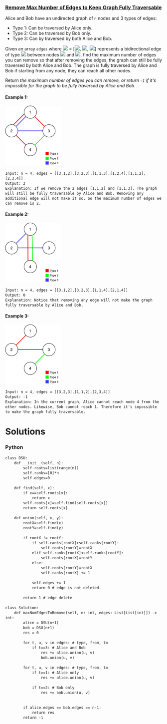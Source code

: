 ### [Remove Max Number of Edges to Keep Graph Fully Traversable](https://leetcode.com/problems/remove-max-number-of-edges-to-keep-graph-fully-traversable/) <br>

Alice and Bob have an undirected graph of `n` nodes and 3 types of edges:

 - Type 1: Can be traversed by Alice only.
 - Type 2: Can be traversed by Bob only.
 - Type 3: Can by traversed by both Alice and Bob.

Given an array `edges` where <img src="https://render.githubusercontent.com/render/math?math=edges[i]"> = [<img src="https://render.githubusercontent.com/render/math?math=type_i">, <img src="https://render.githubusercontent.com/render/math?math=u_i">, <img src="https://render.githubusercontent.com/render/math?math=v_i">] represents a bidirectional edge of type <img src="https://render.githubusercontent.com/render/math?math=type_i"> between nodes <img src="https://render.githubusercontent.com/render/math?math=u_i"> and <img src="https://render.githubusercontent.com/render/math?math=v_i">, find the maximum number of edges you can remove so that after removing the edges, the graph can still be fully traversed by both Alice and Bob. The graph is fully traversed by Alice and Bob if starting from any node, they can reach all other nodes.

Return *the maximum number of edges you can remove, or return `-1` if it's impossible for the graph to be fully traversed by Alice and Bob*.


#### Example 1:
<img src="../../../../../images/1579ex1.png">

```
Input: n = 4, edges = [[3,1,2],[3,2,3],[1,1,3],[1,2,4],[1,1,2],[2,3,4]]
Output: 2
Explanation: If we remove the 2 edges [1,1,2] and [1,1,3]. The graph will still be fully traversable by Alice and Bob. Removing any additional edge will not make it so. So the maximum number of edges we can remove is 2.

```

#### Example 2:
<img src="../../../../../images/1579ex2.png">

```
Input: n = 4, edges = [[3,1,2],[3,2,3],[1,1,4],[2,1,4]]
Output: 0
Explanation: Notice that removing any edge will not make the graph fully traversable by Alice and Bob.

```

#### Example 3:
<img src="../../../../../images/1579ex3.png">

```
Input: n = 4, edges = [[3,2,3],[1,1,2],[2,3,4]]
Output: -1
Explanation: In the current graph, Alice cannot reach node 4 from the other nodes. Likewise, Bob cannot reach 1. Therefore it's impossible to make the graph fully traversable.

```



# Solutions

### Python
```
class DSU:
    def __init__(self, n):
        self.roots=list(range(n))
        self.ranks=[0]*n
        self.edges=0
        
    def find(self, x):
        if x==self.roots[x]:
            return x
        self.roots[x]=self.find(self.roots[x])
        return self.roots[x]
    
    def union(self, x, y):
        rootX=self.find(x)
        rootY=self.find(y)
        
        if rootX != rootY:
            if self.ranks[rootX]>self.ranks[rootY]:
                self.roots[rootY]=rootX
            elif self.ranks[rootX]<self.ranks[rootY]:
                self.roots[rootX]=rootY
            else:
                self.roots[rootY]=rootX
                self.ranks[rootX] += 1
                
            self.edges += 1
            return 0 # edge is not deleted.
        
        return 1 # edge delete

class Solution:
    def maxNumEdgesToRemove(self, n: int, edges: List[List[int]]) -> int:
        alice = DSU(n+1)
        bob = DSU(n+1)
        res = 0
        
        for t, u, v in edges: # type, from, to
            if t==3: # Alice and Bob
                res += alice.union(u, v)
                bob.union(u, v)
        
        for t, u, v in edges: # type, from, to
            if t==1: # Alice only
                res += alice.union(u, v)
            
            if t==2: # Bob only
                res += bob.union(u, v)
            
                
        if alice.edges == bob.edges == n-1:
            return res
        return -1
```
